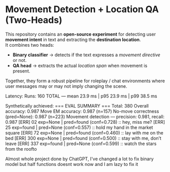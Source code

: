 # Movement Detection + Location QA (Two-Heads)

This repository contains an **open-source experiment** for detecting user **movement intent** in text and extracting the **destination location**.  
It combines two heads:

- **Binary classifier** → detects if the text expresses a *movement directive* or not.  
- **QA head** → extracts the actual *location span* when movement is present.

Together, they form a robust pipeline for roleplay / chat environments where user messages may or may not imply changing the scene.

Latency:
Runs: 160
TOTAL  — mean 23.9 ms | p95 23.9 ms | p99 38.5 ms


Synthetically achieved:
=== EVAL SUMMARY ===
Total: 380
Overall accuracy: 0.987
Move EM accuracy: 0.987  (n=157)
No-move correctness (pred=None): 0.987  (n=223)
Movement detection — precision: 0.981, recall: 0.987
[ERR] 02 exp=None | pred=found (conf=0.728)  :: hey, miss me?
[ERR] 25 exp=found | pred=None (conf=0.557)  :: hold my hand in the market square
[ERR] 72 exp=None | pred=found (conf=0.460)  :: lay with me on the bed
[ERR] 300 exp=None | pred=found (conf=0.500)  :: stay with me, don’t leave
[ERR] 337 exp=found | pred=None (conf=0.599)  :: watch the stars from the roofto

Almost whole project done by ChatGPT, I've changed a lot to fix binary model but half functions doesnt work now and I am lazy to fix it
